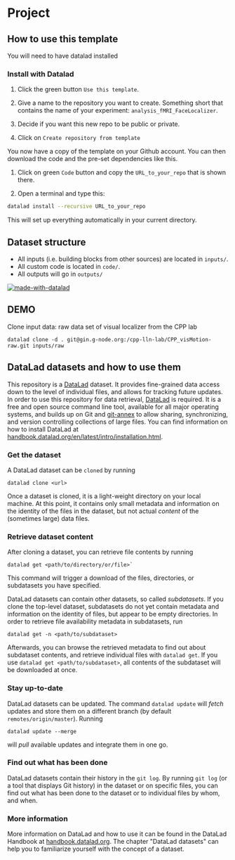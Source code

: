 # Project <insert name>

## How to use this template

You will need to have datalad installed

### Install with Datalad

1. Click the green button `Use this template`.

1. Give a name to the repository you want to create. Something short that
   contains the name of your experiment: `analysis_fMRI_FaceLocalizer`.

1. Decide if you want this new repo to be public or private.

1. Click on `Create repository from template`

You now have a copy of the template on your Github account. You can then
download the code and the pre-set dependencies like this.

1. Click on green `Code` button and copy the `URL_to_your_repo` that is shown
   there.

1. Open a terminal and type this:

```bash
datalad install --recursive URL_to_your_repo
```

This will set up everything automatically in your current directory.

## Dataset structure

- All inputs (i.e. building blocks from other sources) are located in `inputs/`.
- All custom code is located in `code/`.
- All outputs will go in `outputs/`

[![made-with-datalad](https://www.datalad.org/badges/made_with.svg)](https://datalad.org)

## DEMO

Clone input data: raw data set of visual localizer from the CPP lab

```
datalad clone -d . git@gin.g-node.org:/cpp-lln-lab/CPP_visMotion-raw.git inputs/raw
```

## DataLad datasets and how to use them

This repository is a [DataLad](https://www.datalad.org/) dataset. It provides
fine-grained data access down to the level of individual files, and allows for
tracking future updates. In order to use this repository for data retrieval,
[DataLad](https://www.datalad.org/) is required. It is a free and open source
command line tool, available for all major operating systems, and builds up on
Git and [git-annex](https://git-annex.branchable.com/) to allow sharing,
synchronizing, and version controlling collections of large files. You can find
information on how to install DataLad at
[handbook.datalad.org/en/latest/intro/installation.html](http://handbook.datalad.org/en/latest/intro/installation.html).

### Get the dataset

A DataLad dataset can be `cloned` by running

```
datalad clone <url>
```

Once a dataset is cloned, it is a light-weight directory on your local machine.
At this point, it contains only small metadata and information on the identity
of the files in the dataset, but not actual _content_ of the (sometimes large)
data files.

### Retrieve dataset content

After cloning a dataset, you can retrieve file contents by running

```
datalad get <path/to/directory/or/file>`
```

This command will trigger a download of the files, directories, or subdatasets
you have specified.

DataLad datasets can contain other datasets, so called _subdatasets_. If you
clone the top-level dataset, subdatasets do not yet contain metadata and
information on the identity of files, but appear to be empty directories. In
order to retrieve file availability metadata in subdatasets, run

```
datalad get -n <path/to/subdataset>
```

Afterwards, you can browse the retrieved metadata to find out about subdataset
contents, and retrieve individual files with `datalad get`. If you use
`datalad get <path/to/subdataset>`, all contents of the subdataset will be
downloaded at once.

### Stay up-to-date

DataLad datasets can be updated. The command `datalad update` will _fetch_
updates and store them on a different branch (by default
`remotes/origin/master`). Running

```
datalad update --merge
```

will _pull_ available updates and integrate them in one go.

### Find out what has been done

DataLad datasets contain their history in the `git log`. By running `git log`
(or a tool that displays Git history) in the dataset or on specific files, you
can find out what has been done to the dataset or to individual files by whom,
and when.

### More information

More information on DataLad and how to use it can be found in the DataLad
Handbook at
[handbook.datalad.org](http://handbook.datalad.org/en/latest/index.html). The
chapter "DataLad datasets" can help you to familiarize yourself with the concept
of a dataset.
